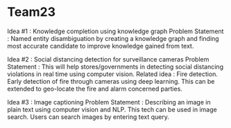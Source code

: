 # Team23

Idea #1 : Knowledge completion using knowledge graph
Problem Statement : Named entity disambiguation by creating a knowledge graph and finding most accurate candidate to improve knowledge gained from text.

Idea #2 : Social distancing detection for surveillance cameras
Problem Statement : This will help stores/governments in detecting social distancing violations in real time using computer vision.
Related idea : Fire detection. Early detection of fire through cameras using deep learning. This can be extended to geo-locate the fire and alarm concerned parties.

Idea #3 : Image captioning
Problem Statement : Describing an image in plain text using computer vision and NLP. This tech can be used in image search. Users can search images by entering text query.